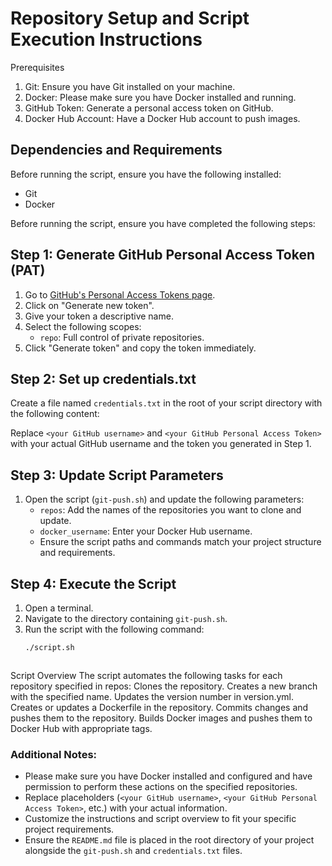 # Repository Setup and Script Execution Instructions

Prerequisites
1. Git: Ensure you have Git installed on your machine.
2. Docker: Please make sure you have Docker installed and running.
3. GitHub Token: Generate a personal access token on GitHub.
4. Docker Hub Account: Have a Docker Hub account to push images.

## Dependencies and Requirements

Before running the script, ensure you have the following installed:

- Git
- Docker

Before running the script, ensure you have completed the following steps:

## Step 1: Generate GitHub Personal Access Token (PAT)

1. Go to [GitHub's Personal Access Tokens page](https://github.com/settings/tokens).
2. Click on "Generate new token".
3. Give your token a descriptive name.
4. Select the following scopes:
   - `repo`: Full control of private repositories.
5. Click "Generate token" and copy the token immediately.

## Step 2: Set up credentials.txt

Create a file named `credentials.txt` in the root of your script directory with the following content:


Replace `<your GitHub username>` and `<your GitHub Personal Access Token>` with your actual GitHub username and the token you generated in Step 1.

## Step 3: Update Script Parameters

1. Open the script (`git-push.sh`) and update the following parameters:
   - `repos`: Add the names of the repositories you want to clone and update.
   - `docker_username`: Enter your Docker Hub username.
   - Ensure the script paths and commands match your project structure and requirements.

## Step 4: Execute the Script

1. Open a terminal.
2. Navigate to the directory containing `git-push.sh`.
3. Run the script with the following command:
   ```bash
   ./script.sh



Script Overview
The script automates the following tasks for each repository specified in repos:
Clones the repository.
Creates a new branch with the specified name.
Updates the version number in version.yml.
Creates or updates a Dockerfile in the repository.
Commits changes and pushes them to the repository.
Builds Docker images and pushes them to Docker Hub with appropriate tags.


### Additional Notes:
- Please make sure you have Docker installed and configured and have permission to perform these actions on the specified repositories.
- Replace placeholders (`<your GitHub username>`, `<your GitHub Personal Access Token>`, etc.) with your actual information.
- Customize the instructions and script overview to fit your specific project requirements.
- Ensure the `README.md` file is placed in the root directory of your project alongside the `git-push.sh` and `credentials.txt` files.

